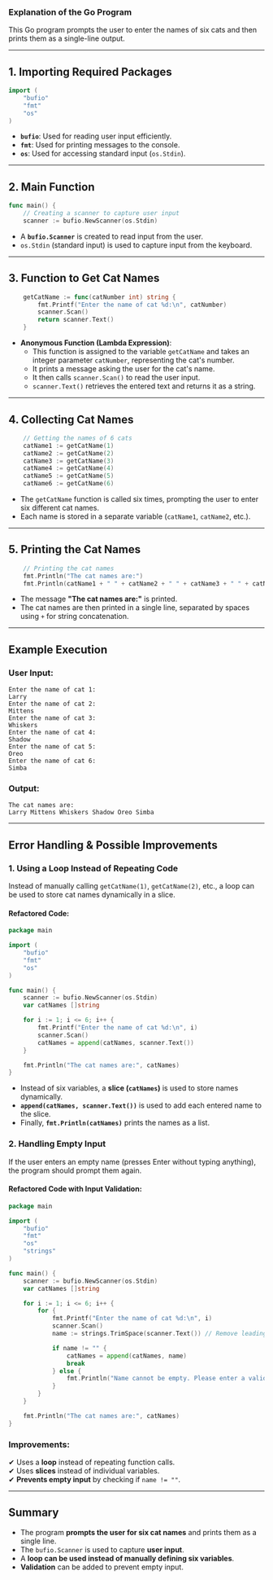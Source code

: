### **Explanation of the Go Program**
This Go program prompts the user to enter the names of six cats and then prints them as a single-line output.

---

## **1. Importing Required Packages**
```go
import (
	"bufio"
	"fmt"
	"os"
)
```
- **`bufio`**: Used for reading user input efficiently.
- **`fmt`**: Used for printing messages to the console.
- **`os`**: Used for accessing standard input (`os.Stdin`).

---

## **2. Main Function**
```go
func main() {
	// Creating a scanner to capture user input
	scanner := bufio.NewScanner(os.Stdin)
```
- A **`bufio.Scanner`** is created to read input from the user.
- `os.Stdin` (standard input) is used to capture input from the keyboard.

---

## **3. Function to Get Cat Names**
```go
	getCatName := func(catNumber int) string {
		fmt.Printf("Enter the name of cat %d:\n", catNumber)
		scanner.Scan()
		return scanner.Text()
	}
```
- **Anonymous Function (Lambda Expression)**:  
  - This function is assigned to the variable `getCatName` and takes an integer parameter `catNumber`, representing the cat's number.
  - It prints a message asking the user for the cat's name.
  - It then calls `scanner.Scan()` to read the user input.
  - `scanner.Text()` retrieves the entered text and returns it as a string.

---

## **4. Collecting Cat Names**
```go
	// Getting the names of 6 cats
	catName1 := getCatName(1)
	catName2 := getCatName(2)
	catName3 := getCatName(3)
	catName4 := getCatName(4)
	catName5 := getCatName(5)
	catName6 := getCatName(6)
```
- The `getCatName` function is called six times, prompting the user to enter six different cat names.
- Each name is stored in a separate variable (`catName1`, `catName2`, etc.).

---

## **5. Printing the Cat Names**
```go
	// Printing the cat names
	fmt.Println("The cat names are:")
	fmt.Println(catName1 + " " + catName2 + " " + catName3 + " " + catName4 + " " + catName5 + " " + catName6)
```
- The message **"The cat names are:"** is printed.
- The cat names are then printed in a single line, separated by spaces using `+` for string concatenation.

---

## **Example Execution**
### **User Input:**
```
Enter the name of cat 1:
Larry
Enter the name of cat 2:
Mittens
Enter the name of cat 3:
Whiskers
Enter the name of cat 4:
Shadow
Enter the name of cat 5:
Oreo
Enter the name of cat 6:
Simba
```

### **Output:**
```
The cat names are:
Larry Mittens Whiskers Shadow Oreo Simba
```

---

## **Error Handling & Possible Improvements**
### **1. Using a Loop Instead of Repeating Code**
Instead of manually calling `getCatName(1)`, `getCatName(2)`, etc., a loop can be used to store cat names dynamically in a slice.

#### **Refactored Code:**
```go
package main

import (
	"bufio"
	"fmt"
	"os"
)

func main() {
	scanner := bufio.NewScanner(os.Stdin)
	var catNames []string

	for i := 1; i <= 6; i++ {
		fmt.Printf("Enter the name of cat %d:\n", i)
		scanner.Scan()
		catNames = append(catNames, scanner.Text())
	}

	fmt.Println("The cat names are:", catNames)
}
```
- Instead of six variables, a **slice (`catNames`)** is used to store names dynamically.
- **`append(catNames, scanner.Text())`** is used to add each entered name to the slice.
- Finally, **`fmt.Println(catNames)`** prints the names as a list.

### **2. Handling Empty Input**
If the user enters an empty name (presses Enter without typing anything), the program should prompt them again.

#### **Refactored Code with Input Validation:**
```go
package main

import (
	"bufio"
	"fmt"
	"os"
	"strings"
)

func main() {
	scanner := bufio.NewScanner(os.Stdin)
	var catNames []string

	for i := 1; i <= 6; i++ {
		for {
			fmt.Printf("Enter the name of cat %d:\n", i)
			scanner.Scan()
			name := strings.TrimSpace(scanner.Text()) // Remove leading/trailing spaces

			if name != "" {
				catNames = append(catNames, name)
				break
			} else {
				fmt.Println("Name cannot be empty. Please enter a valid name.")
			}
		}
	}

	fmt.Println("The cat names are:", catNames)
}
```
### **Improvements:**
✔ Uses a **loop** instead of repeating function calls.  
✔ Uses **slices** instead of individual variables.  
✔ **Prevents empty input** by checking if `name != ""`.  

---

## **Summary**
- The program **prompts the user for six cat names** and prints them as a single line.
- The `bufio.Scanner` is used to capture **user input**.
- A **loop can be used instead of manually defining six variables**.
- **Validation** can be added to prevent empty input.